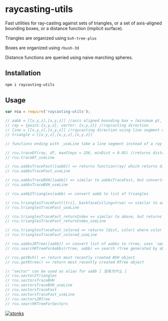 # raycasting-utils

Fast utilities for ray-casting against sets of triangles, or a set of axis-aligned bounding boxes, or a distance function (implicit surface).

Triangles are organized using `bvh-tree-plus`

Boxes are organized using `rbush-3d`

Distance functions are queried using naive marching spheres.

## Installation

```sh
npm i raycasting-utils
```

## Usage 

```javascript
var rcu = require('raycasting-utils');

// aabb = [[x,y,z],[x,y,z]] //axis aligned bounding box = [minimum pt, maximum pt]
// ray = {point:{x,y,z}, vector: {x,y,z}} //raycasting direction 
// line = [[x,y,z],[x,y,z]] //raycasting direction using line segment coords instead of ray
// triangle = [[x,y,z],[x,y,z],[x,y,z]]

// functions ending with _useLine take a line segment instead of a ray object, but work the same

// rcu.traceDf(ray, df, maxSteps = 256, minDist = 0.05) //returns distance from raycasting distance function df, using marching spheres technique. bail out if dist<minDist 
// rcu.traceDf_useLine

// rcu.aabbsTraceFast([aabb]) => returns function(ray) which returns distance
// rcu.aabbsTraceFast_useLine

// rcu.aabbsTraceBVH([aabb]) => similar to aabbsTraceFast, but converts the boxes to triangles and casts using a BVH instead of the RTree. Usually slower.
// rcu.aabbsTraceBVH_useLine

// rcu.aabb2Triangles(aabb) => convert aabb to list of triangles

// rcu.trianglesTraceFast([tri], backfaceCulling=true) => similar to aabbsTraceFast, but for list of triangles 
// rcu.trianglesTraceFast_useLine

// rcu.trianglesTraceFast_returnIndex => similar to above, but returns {dist, index: indexOfTriangleThatGetsHit or -1}
// rcu.trianglesTraceFast_returnIndex_useLine

// rcu.trianglesTraceFast_colored => returns [dist, color] where color is pulled from triangle.color
// rcu.trianglesTraceFast_colored_useLine

// rcu.aabbs2RTree([aabb]) => convert list of aabbs to rtree, uses `npm rbush-3d`
// rcu.searchRTreeForAabbs(rtree, aabb) => search rtree generated by above, return list of aabbs found intersecting the queried aabb

// rcu.getBvh() => return most recently created BVH object
// rcu.getRtree() => return most recently created RTree object

// "sector" can be used as alias for aabb [ 没有为什么 ]
// rcu.sector2Triangles
// rcu.sectorsTraceBVH
// rcu.sectorsTraceBVH_useLine
// rcu.sectorsTraceFast
// rcu.sectorsTraceFast_useLine
// rcu.sectors2RTree
// rcu.searchRTreeForSectors
```


[![stonks](https://i.imgur.com/UpDxbfe.png)](https://www.npmjs.com/~stonkpunk)


